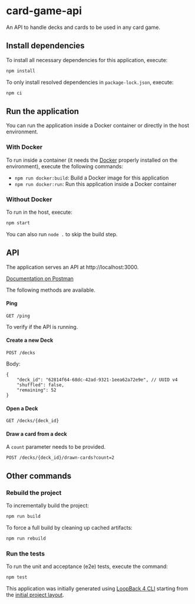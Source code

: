# card-game-api

An API to handle decks and cards to be used in any card game.

## Install dependencies

To install all necessary dependencies for this application, execute:

```sh
npm install
```

To only install resolved dependencies in `package-lock.json`, execute:

```sh
npm ci
```

## Run the application

You can run the application inside a Docker container or directly in the host environment.

### With Docker

To run inside a container (it needs the [Docker](https://www.docker.com/) properly installed on the environment),
execute the following commands:

- `npm run docker:build`: Build a Docker image for this application
- `npm run docker:run`: Run this application inside a Docker container

### Without Docker

To run in the host, execute:

```sh
npm start
```

You can also run `node .` to skip the build step.

## API

The application serves an API at http://localhost:3000.

[Documentation on Postman](https://documenter.getpostman.com/view/8780242/U16gPSmz)

The following methods are available.

#### Ping

`GET /ping`

To verify if the API is running.

#### Create a new Deck

`POST /decks`

Body:

```
{
    "deck_id": "62814f64-68dc-42ad-9321-1eea62a72e9e", // UUID v4
    "shuffled": false,
    "remaining": 52
}
```

#### Open a Deck

`GET /decks/{deck_id}`

#### Draw a card from a deck

A `count` parameter needs to be provided.

`POST /decks/{deck_id}/drawn-cards?count=2`

## Other commands

### Rebuild the project

To incrementally build the project:

```sh
npm run build
```

To force a full build by cleaning up cached artifacts:

```sh
npm run rebuild
```

### Run the tests

To run the unit and acceptance (e2e) tests, execute the command:

```sh
npm test
```

This application was initially generated
using [LoopBack 4 CLI](https://loopback.io/doc/en/lb4/Command-line-interface.html) starting from the
[initial project layout](https://loopback.io/doc/en/lb4/Loopback-application-layout.html).
